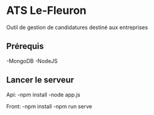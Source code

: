 # ATS Le-Fleuron

Outil de gestion de candidatures destiné aux entreprises

## Prérequis

-MongoDB
-NodeJS

## Lancer le serveur

Api:
-npm install
-node app.js

Front:
-npm install
-npm run serve

